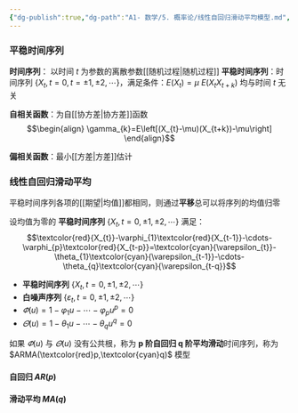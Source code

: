 ```yaml
---
{"dg-publish":true,"dg-path":"A1- 数学/5. 概率论/线性自回归滑动平均模型.md","permalink":"/A1- 数学/5. 概率论/线性自回归滑动平均模型/","dgPassFrontmatter":true,"noteIcon":"","created":"2024-07-07T20:26:39.000+08:00","updated":"2025-05-20T18:31:16.000+08:00"}
---
```


### 平稳时间序列

**时间序列**：  以时间 $t$ 为参数的离散参数[[随机过程\|随机过程]]
**平稳时间序列**：时间序列 $\left\{X_{t},t=0,t=\pm1,\pm 2,\cdots \right\}$，满足条件：$E(X_{t})=\mu$     $E(X_{t}X_{t+k})$   均与时间 $t$ 无关

**自相关函数**：为自[[协方差\|协方差]]函数
$$\begin{align}
\gamma_{k}=E\left[(X_{t}-\mu)(X_{t+k})-\mu\right]
\end{align}$$

**偏相关函数**：最小[[方差\|方差]]估计

### 线性自回归滑动平均
平稳时间序列各项的[[期望\|均值]]都相同，则通过**平移**总可以将序列的均值归零

设均值为零的 **平稳时间序列** $\left\{X_{t},t=0,\pm1,\pm 2,\cdots \right\}$ 满足：
$$\textcolor{red}{X_{t}}-\varphi_{1}\textcolor{red}{X_{t-1}}-\cdots-\varphi_{p}\textcolor{red}{X_{t-p}}=\textcolor{cyan}{\varepsilon_{t}}-\theta_{1}\textcolor{cyan}{\varepsilon_{t-1}}-\cdots-\theta_{q}\textcolor{cyan}{\varepsilon_{t-q}}$$

- **平稳时间序列** $\left\{X_{t},t=0,\pm1,\pm 2,\cdots \right\}$ 
- **白噪声序列**    $\left\{\varepsilon_{t},t=0,\pm1,\pm 2,\cdots \right\}$
-  $\varPhi(u)=1-\varphi_{1}u-\cdots-\varphi_{p}u^{p}=0$
-  $\varTheta(u)=1-\theta_{1}u-\cdots-\theta_{q}u^{q}=0$

如果 $\varPhi(u)$ 与 $\varTheta(u)$ 没有公共根，称为 **p 阶自回归 q 阶平均滑动**时间序列，称为 $ARMA(\textcolor{red}p,\textcolor{cyan}q)$  模型

#### 自回归 $AR(p)$


#### 滑动平均 $MA(q)$
